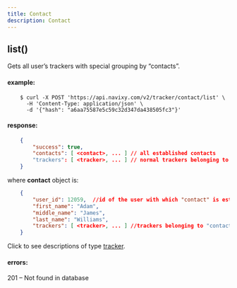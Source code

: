 ```yaml
---
title: Contact
description: Contact
---
```


## list()

Gets all user’s trackers with special grouping by “contacts”.

#### example:

```abap
    $ curl -X POST 'https://api.navixy.com/v2/tracker/contact/list' \
      -H 'Content-Type: application/json' \ 
      -d '{"hash": "a6aa75587e5c59c32d347da438505fc3"}'
```

#### response:

```json
    {
        "success": true,
        "contacts": [ <contact>, ... ] // all established contacts
        "trackers": [ <tracker>, ... ] // normal trackers belonging to current user
    }
```
where **contact** object is:

```json
    {
        "user_id": 12059,  //id of the user with which "contact" is established
        "first_name": "Adam",
        "middle_name": "James",
        "last_name": "Williams",
        "trackers": [ <tracker>, ... ] //trackers belonging to "contact" which locations were shared with current user
    }
```

Click to see descriptions of type [tracker](tracker.md#tracker-object-structure).

#### errors:

201 – Not found in database
